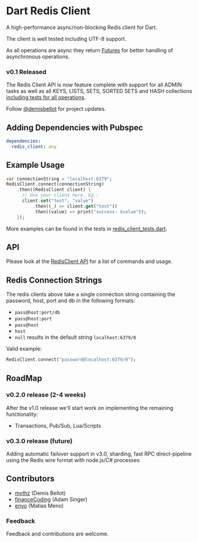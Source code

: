 Dart Redis Client
=================

A high-performance async/non-blocking Redis client for Dart.

The client is well tested including UTF-8 support.

As all operations are async they return [Futures](http://api.dartlang.org/dart_core/Future.html)
for better handling of asynchronous operations. 

### v0.1 Released

The Redis Client API is now feature complete with support for all ADMIN tasks as
well as all KEYS, LISTS, SETS, SORTED SETS and HASH collections
[including tests for all operations](test/).

Follow [@demisbellot](http://twitter.com/demisbellot) for project updates.

## Adding Dependencies with Pubspec


```yaml 
dependencies:
  redis_client: any
```

 
## Example Usage

```dart
var connectionString = "localhost:6379";
RedisClient.connect(connectionString)
    .then((RedisClient client) {
      // Use your client here. Eg.:
      client.set("test", "value")
          .then((_) => client.get("test"))
          .then((value) => print("success: $value"));
    });
```

More examples can be found in the tests in
[redis_client_tests.dart](test/redis_client_tests.dart).


## API

Please look at the [RedisClient API](http://dartist.github.io/redis_client/api/redis_client.html)
for a list of commands and usage.


## Redis Connection Strings

The redis clients above take a single connection string containing the password,
host, port and db in the following formats:

- `pass@host:port/db`
- `pass@host:port`
- `pass@host`
- `host`
- `null` results in the default string `localhost:6379/0`

Valid example:

```dart    
RedisClient.connect("password@localhost:6379/0");
```

## RoadMap

### v0.2.0 release (2-4 weeks)

After the v1.0 release we'll start work on implementing the remaining functionality:
  - Transactions, Pub/Sub, Lua/Scripts

### v0.3.0 release (future)

Adding automatic failover support in v3.0, sharding, fast RPC direct-pipeline using the Redis wire format with node.js/C# processes

## Contributors

  - [mythz](https://github.com/mythz) (Demis Bellot)
  - [financeCoding](https://github.com/financeCoding) (Adam Singer)
  - [enyo](https://github.com/enyo) (Matias Meno)


### Feedback 

Feedback and contributions are welcome.


